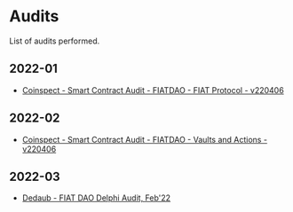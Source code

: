 # Audits

List of audits performed.

## 2022-01

- [Coinspect - Smart Contract Audit - FIATDAO - FIAT Protocol - v220406](./2022-01/Coinspect%20-%20Smart%20Contract%20Audit%20-%20FIATDAO%20-%20FIAT%20Protocol%20-%20v220406.pdf)

## 2022-02

- [Coinspect - Smart Contract Audit - FIATDAO - Vaults and Actions - v220406](./2022-02/Coinspect%20-%20Smart%20Contract%20Audit%20-%20FIATDAO%20-%20Vaults%20and%20Actions%20-%20v220406.pdf)

## 2022-03

- [Dedaub - FIAT DAO Delphi Audit, Feb'22](./2022-03/Dedaub%20-%20FIAT%20DAO%20Delphi%20Audit,%20Feb'22.pdf)
